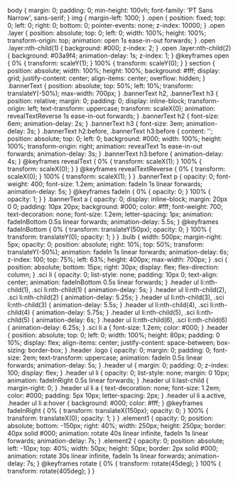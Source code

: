 body
{
	margin: 0;
	padding: 0;
	min-height: 100vh;
	font-family: 'PT Sans Narrow', sans-serif;
}
img
{
	margin-left: 1000;
}
.open
{
	position: fixed;
	top: 0;
	left: 0;
	right: 0;
	bottom: 0;
	pointer-events: none;
	z-index: 10000;
}
.open .layer
{
	position: absolute;
	top: 0;
	left: 0;
	width: 100%;
	height: 100%;
	transform-origin: top;
	animation: open 1s ease-in-out forwards;
}
.open .layer:nth-child(1)
{
	background: #000;
	z-index: 2;
}
.open .layer:nth-child(2)
{
	background: #03a9f4;
	animation-delay: 1s;
	z-index: 1;
}
@keyframes open
{
	0%
	{
		transform: scaleY(1);
	}
	100%
	{
		transform: scaleY(0);
	}
}
section
{
	position: absolute;
	width: 100%;
	height: 100%;
	background: #fff;
	display: grid;
	justify-content: center;
	align-items: center;
	overflow: hidden;
}
.bannerText
{
	position: absolute;
	top: 50%;
	left: 10%;
	transform: translateY(-50%);
	max-width: 700px;
}
.bannerText h2,
.bannerText h3
{
	position: relative;
	margin: 0;
	padding: 0;
	display: inline-block;
	transform-origin: left;
	text-transform: uppercase;
	transform: scaleX(0);
	animation: revealTextReverse 1s ease-in-out forwards;
}
.bannerText h2
{
	font-size: 6em;
	animation-delay: 2s;
}
.bannerText h3
{
	font-size: 3em;
	animation-delay: 3s;
}
.bannerText h2:before,
.bannerText h3:before
{
	content: '';
	position: absolute;
	top: 0;
	left: 0;
	background: #000;
	width: 100%;
	height: 100%;
	transform-origin: right;
	animation: revealText 1s ease-in-out forwards;
	animation-delay: 3s;
}
.bannerText h3:before
{
	animation-delay: 4s;
}
@keyframes revealText
{
	0%
	{
		transform: scaleX(1);
	}
	100%
	{
		transform: scaleX(0);
	}
}
@keyframes revealTextReverse
{
	0%
	{
		transform: scaleX(0);
	}
	100%
	{
		transform: scaleX(1);
	}
}
.bannerText p
{
	opacity: 0;
	font-weight: 400;
	font-size: 1.2em;
	animation: fadeIn 1s linear forwards;
	animation-delay: 5s;
}
@keyframes fadeIn
{
	0%
	{
		opacity: 0;
	}
	100%
	{
		opacity: 1;
	}
}
.bannerText a
{
	opacity: 0;
	display: inline-block;
	margin: 20px 0 0;
	padding: 10px 20px;
	background: #000;
	color: #fff;
	font-weight: 700;
	text-decoration: none;
	font-size: 1.2em;
	letter-spacing: 1px;
	animation: fadeInBottom 0.5s linear forwards;
	animation-delay: 5.5s;
}
@keyframes fadeInBottom
{
	0%
	{
		transform: translateY(50px);
		opacity: 0;
	}
	100%
	{
		transform: translateY(0);
		opacity: 1;
	}
}
.bulb
{
	width: 500px;
	margin-right: 5px;
	opacity: 0;
	position: absolute;
	right: 10%;
	top: 50%;
	transform: translateY(-50%);
	animation: fadeIn 1s linear forwards;
	animation-delay: 6s;
	z-index: 100;
	top: 75%;
	left: 63%;
	height: 400px;
	max-width: 700px;
}
.sci
{
	position: absolute;
	bottom: 15px;
	right: 30px;
	display: flex;
	flex-direction: column;
}
.sci li
{
	opacity: 0;
	list-style: none;
	padding: 10px 0;
	text-align: center;
	animation: fadeInBottom 0.5s linear forwards;
}
.header ul li:nth-child(1),
.sci li:nth-child(1)
{
	animation-delay: 5s;
}
.header ul li:nth-child(2),
.sci li:nth-child(2)
{
	animation-delay: 5.25s;
}
.header ul li:nth-child(3),
.sci li:nth-child(3)
{
	animation-delay: 5.5s;
}
.header ul li:nth-child(4),
.sci li:nth-child(4)
{
	animation-delay: 5.75s;
}
.header ul li:nth-child(5),
.sci li:nth-child(5)
{
	animation-delay: 6s;
}
.header ul li:nth-child(6),
.sci li:nth-child(6)
{
	animation-delay: 6.25s;
}
.sci li a
{
	font-size: 1.2em;
	color: #000;
}
.header
{
	position: absolute;
	top: 0;
	left: 0;
	width: 100%;
	height: 80px;
	padding: 0 10%;
	display: flex;
	align-items: center;
	justify-content: space-between;
	box-sizing: border-box;
}
.header .logo
{
	opacity: 0;
	margin: 0;
	padding: 0;
	font-size: 2em;
	text-transform: uppercase;
	animation: fadeIn 0.5s linear forwards;
	animation-delay: 5s;
}
.header ul
{
	margin: 0;
	padding: 0;
	z-index: 100;
	display: flex;
}
.header ul li
{
	opacity: 0;
	list-style: none;
	margin: 0 10px;
	animation: fadeInRight 0.5s linear forwards;
}
.header ul li:last-child
{
	margin-right: 0;
}
.header ul li a
{
	text-decoration: none;
	font-size: 1.2em;
	color: #000;
	padding: 5px 10px;
	letter-spacing: 2px;
}
.header ul li a.active,
.header ul li a:hover
{
	background: #000;
	color: #fff;
}
@keyframes fadeInRight
{
	0%
	{
		transform: translateX(150px);
		opacity: 0;
	}
	100%
	{
		transform: translateX(0);
		opacity: 1;
	}
}
.element1
{
	opacity: 0;
	position: absolute;
	bottom: -150px;
	right: 40%;
	width: 250px;
	height: 250px;
	border: 40px solid #000;
	animation: rotate 40s linear infinite, fadeIn 1s linear forwards;
	animation-delay: 7s;
}
.element2
{
	opacity: 0;
	position: absolute;
	left: -10px;
	top: 40%;
	width: 50px;
	height: 50px;
	border: 2px solid #000;
	animation: rotate 30s linear infinite, fadeIn 1s linear forwards;
	animation-delay: 7s;
}
@keyframes rotate
{
	0%
	{
		transform: rotate(45deg);
	}
	100%
	{
		transform: rotate(405deg);
	}
}
